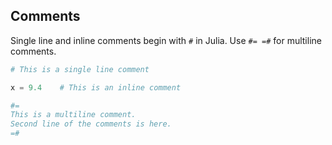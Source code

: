 ---
---

## Comments

Single line and inline comments begin with `#` in Julia. Use `#= =#` for multiline comments.

```julia
# This is a single line comment

x = 9.4    # This is an inline comment

#=
This is a multiline comment.
Second line of the comments is here.
=#
```

